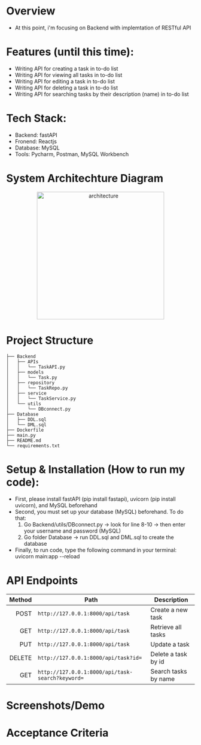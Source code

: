 # Overview
   - At this point, i'm focusing on Backend with implemtation of RESTful API
# Features (until this time):
   - Writing API for creating a task in to-do list
   - Writing API for viewing all tasks in to-do list
   - Writing API for editing a task in to-do list
   - Writing API for deleting a task in to-do list
   - Writing API for searching tasks by their description (name) in to-do list
# Tech Stack:
   - Backend: fastAPI
   - Fronend: Reactjs
   - Database: MySQL
   - Tools: Pycharm, Postman, MySQL Workbench
# System Architechture Diagram
<p align="center">
  <img src="https://github.com/user-attachments/assets/88221afb-f7fa-42a2-b337-4f9490e6c02e"
       alt="architecture"
       width="340" />
</p>

# Project Structure
```
├── Backend
│   ├── APIs
│   │   └── TaskAPI.py
│   ├── models
│   │   └── Task.py
│   ├── repository
│   │   └── TaskRepo.py
│   ├── service
│   │   └── TaskService.py
│   └── utils
│       └── DBconnect.py
├── Database
│   ├── DDL.sql
│   └── DML.sql
├── Dockerfile
├── main.py
├── README.md
└── requirements.txt
```
# Setup & Installation (How to run my code):
   - First, please install fastAPI (pip install fastapi), uvicorn (pip install uvicorn), and MySQL beforehand
   - Second, you must set up your database (MySQL) beforehand. To do that:
     1. Go Backend/utils/DBconnect.py -> look for line 8-10 -> then enter your username and password (MySQL)
     2. Go folder Database -> run DDL.sql and DML.sql to create the database
   - Finally, to run code, type the following command in your terminal: uvicorn main:app --reload
# API Endpoints
   <table>
  <thead>
    <tr>
      <th style="text-align:right">Method</th>
      <th>Path</th>
      <th>Description</th>
    </tr>
  </thead>
  <tbody>
    <tr><td style="text-align:right">POST</td><td><code>http://127.0.0.1:8000/api/task</code></td><td>Create a new task</td></tr>
    <tr><td style="text-align:right">GET</td><td><code>http://127.0.0.1:8000/api/task</code></td><td>Retrieve all tasks</td></tr>
     <tr><td style="text-align:right">PUT</td><td><code>http://127.0.0.1:8000/api/task</code></td><td>Update a task</td></tr>
     <tr><td style="text-align:right">DELETE</td><td><code>http://127.0.0.1:8000/api/task?id=</code></td><td>Delete a task by id</td></tr>
     <tr><td style="text-align:right">GET</td><td><code>http://127.0.0.1:8000/api/task-search?keyword=</code></td><td>Search tasks by name</td></tr>
  </tbody>
</table>

# Screenshots/Demo
# Acceptance Criteria
